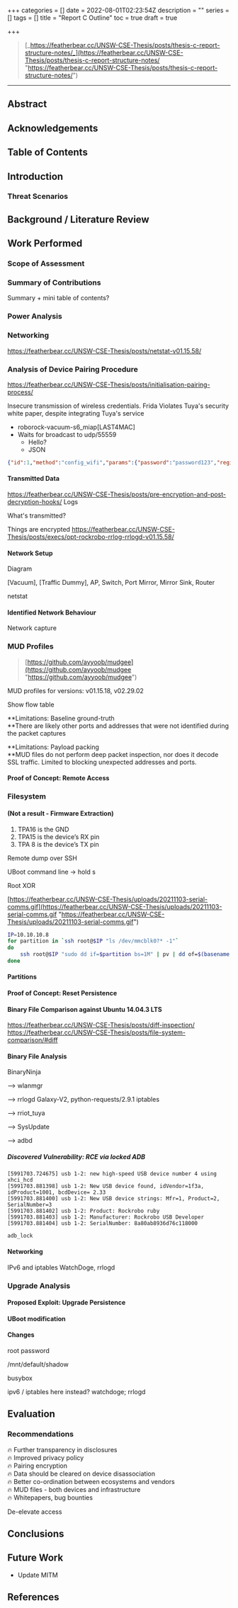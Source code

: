 +++
categories = []
date = 2022-08-01T02:23:54Z
description = ""
series = []
tags = []
title = "Report C Outline"
toc = true
draft = true

+++
> [_https://featherbear.cc/UNSW-CSE-Thesis/posts/thesis-c-report-structure-notes/_](https://featherbear.cc/UNSW-CSE-Thesis/posts/thesis-c-report-structure-notes/ "https://featherbear.cc/UNSW-CSE-Thesis/posts/thesis-c-report-structure-notes/")

***

## Abstract

## Acknowledgements

## Table of Contents

## Introduction

### Threat Scenarios

## Background / Literature Review

## Work Performed

### Scope of Assessment

### Summary of Contributions

Summary + mini table of contents?

### Power Analysis



### Networking

https://featherbear.cc/UNSW-CSE-Thesis/posts/netstat-v01.15.58/

### Analysis of Device Pairing Procedure

https://featherbear.cc/UNSW-CSE-Thesis/posts/initialisation-pairing-process/

Insecure transmission of wireless credentials.
Frida
Violates Tuya's security white paper, despite integrating Tuya's service

* roborock-vacuum-s6_miap\[LAST4MAC\]
* Waits for broadcast to udp/55559
  * Hello?
  * JSON

```json
{"id":1,"method":"config_wifi","params":{"password":"password123","region":"eu","ssid":"secureTM","timezone":"Australia/Sydney","uid":"rr6020078a615840"}}
```

#### Transmitted Data

https://featherbear.cc/UNSW-CSE-Thesis/posts/pre-encryption-and-post-decryption-hooks/
Logs

What's transmitted?

Things are encrypted
https://featherbear.cc/UNSW-CSE-Thesis/posts/execs/opt-rockrobo-rrlog-rrlogd-v01.15.58/

#### Network Setup

Diagram

\[Vacuum\], \[Traffic Dummy\], AP, Switch, Port Mirror, Mirror Sink, Router

netstat


#### Identified Network Behaviour

Network capture

### MUD Profiles

> [https://github.com/ayyoob/mudgee](https://github.com/ayyoob/mudgee "https://github.com/ayyoob/mudgee")

MUD profiles for versions: v01.15.18, v02.29.02

Show flow table

\**Limitations: Baseline ground-truth  
\**There are likely other ports and addresses that were not identified during the packet captures

\**Limitations: Payload packing  
\**MUD files do not perform deep packet inspection, nor does it decode SSL traffic. Limited to blocking unexpected addresses and ports.


#### Proof of Concept: Remote Access




### Filesystem

#### (Not a result - Firmware Extraction)

1. TPA16 is the GND
2. TPA15 is the device’s RX pin
3. TPA 8 is the device’s TX pin

Remote dump over SSH

UBoot command line -> hold s

Root XOR

[https://featherbear.cc/UNSW-CSE-Thesis/uploads/20211103-serial-comms.gif](https://featherbear.cc/UNSW-CSE-Thesis/uploads/20211103-serial-comms.gif "https://featherbear.cc/UNSW-CSE-Thesis/uploads/20211103-serial-comms.gif")

```bash
IP=10.10.10.8
for partition in `ssh root@$IP "ls /dev/mmcblk0?* -1"`
do
    ssh root@$IP "sudo dd if=$partition bs=1M" | pv | dd of=$(basename $partition).img
done
```

#### Partitions

#### Proof of Concept: Reset Persistence

#### Binary File Comparison against Ubuntu 14.04.3 LTS

https://featherbear.cc/UNSW-CSE-Thesis/posts/diff-inspection/  
https://featherbear.cc/UNSW-CSE-Thesis/posts/file-system-comparison/#diff

#### Binary File Analysis

BinaryNinja

--> wlanmgr

--> rrlogd
Galaxy-V2, python-requests/2.9.1
iptables

--> rriot_tuya

--> SysUpdate

--> adbd
##### Discovered Vulnerability: RCE via locked ADB

    [5991703.724675] usb 1-2: new high-speed USB device number 4 using xhci_hcd
    [5991703.881398] usb 1-2: New USB device found, idVendor=1f3a, idProduct=1001, bcdDevice= 2.33
    [5991703.881400] usb 1-2: New USB device strings: Mfr=1, Product=2, SerialNumber=3
    [5991703.881402] usb 1-2: Product: Rockrobo ruby
    [5991703.881403] usb 1-2: Manufacturer: Rockrobo USB Developer
    [5991703.881404] usb 1-2: SerialNumber: 8a80ab8936d76c118000

`adb_lock`


#### Networking

IPv6 and iptables
WatchDoge, rrlogd

### Upgrade Analysis

#### Proposed Exploit: Upgrade Persistence

#### UBoot modification

#### Changes

root password

/mnt/default/shadow

busybox

ipv6 / iptables here instead?  watchdoge; rrlogd

## Evaluation

### Recommendations

🔥 Further transparency in disclosures  
🔥 Improved privacy policy  
🔥 Pairing encryption  
🔥 Data should be cleared on device disassociation  
🔥 Better co-ordination between ecosystems and vendors  
🔥 MUD files - both devices and infrastructure  
🔥 Whitepapers, bug bounties

De-elevate access

## Conclusions

## Future Work

* Update MITM

## References
